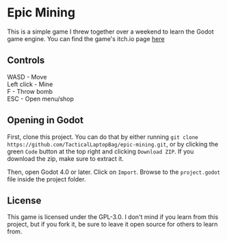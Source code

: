 # Epic Mining
This is a simple game I threw together over a weekend to learn the Godot game engine.
You can find the game's itch.io page [here](https://tacticallaptopbag.itch.io/epic-mining)

## Controls
WASD - Move  
Left click - Mine  
F - Throw bomb  
ESC - Open menu/shop

## Opening in Godot
First, clone this project.
You can do that by either running `git clone https://github.com/TacticalLaptopBag/epic-mining.git`,
or by clicking the green `Code` button at the top right and clicking `Download ZIP`.
If you download the zip, make sure to extract it.

Then, open Godot 4.0 or later. Click on `Import`.
Browse to the `project.godot` file inside the project folder.

## License
This game is licensed under the GPL-3.0.
I don't mind if you learn from this project,
but if you fork it, be sure to leave it open source for others to learn from.
